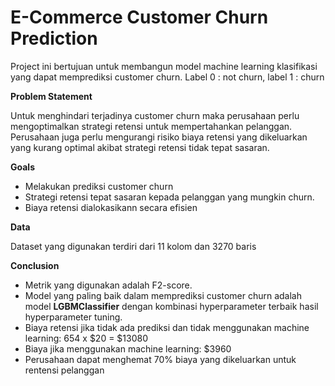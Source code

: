 # E-Commerce Customer Churn Prediction

Project ini bertujuan untuk membangun model machine learning klasifikasi yang dapat memprediksi customer churn. Label 0 : not churn, label 1 : churn

**Problem Statement**

Untuk menghindari terjadinya customer churn maka perusahaan perlu mengoptimalkan strategi retensi untuk mempertahankan pelanggan. Perusahaan juga perlu mengurangi risiko biaya retensi yang dikeluarkan yang kurang optimal akibat strategi retensi tidak tepat sasaran.

**Goals**

- Melakukan prediksi customer churn
- Strategi retensi tepat sasaran kepada pelanggan yang mungkin churn.
- Biaya retensi dialokasikann secara efisien

**Data**

Dataset yang digunakan terdiri dari 11 kolom dan 3270 baris

**Conclusion**

- Metrik yang digunakan adalah F2-score.
- Model yang paling baik dalam memprediksi customer churn adalah model **LGBMClassifier** dengan kombinasi hyperparameter terbaik hasil hyperparameter tuning. 
- Biaya retensi jika tidak ada prediksi dan tidak menggunakan machine learning:
654 x $20 = $13080
- Biaya jika menggunakan machine learning: $3960
- Perusahaan dapat menghemat 70% biaya yang dikeluarkan untuk rentensi pelanggan
